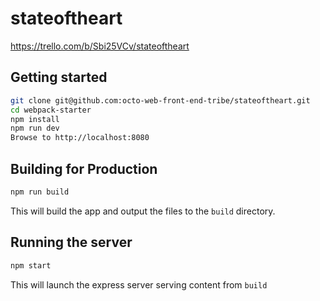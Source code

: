 # stateoftheart

https://trello.com/b/Sbi25VCv/stateoftheart

## Getting started

```sh
git clone git@github.com:octo-web-front-end-tribe/stateoftheart.git
cd webpack-starter
npm install
npm run dev
Browse to http://localhost:8080
```
## Building for Production
```sh
npm run build
```
This will build the app and output the files to the `build` directory.
## Running the server
```sh
npm start
```
This will launch the express server serving content from `build`
